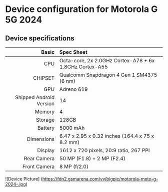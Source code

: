 # Device configuration for Motorola G 5G 2024

## Device specifications

Basic   | Spec Sheet
-------:|:-------------------------
CPU     | Octa-core, 2x 2.0GHz Cortex-A78 + 6x 1.8GHz Cortex-A55
CHIPSET | Qualcomm Snapdragon 4 Gen 1 SM4375 (6 nm)
GPU     | Adreno 619
Shipped Android Version | 14
Memory  | 4
Storage | 128GB
Battery | 5000 mAh
Dimensions | 6.47 x 2.95 x 0.32 inches (164.4 x 75 x 8.2 mm)
Display | 1612 x 720 pixels, 20:9 ratio, 267 PPI
Rear Camera  | 50 MP (F1.8) + 2 MP (F2.4)
Front Camera | 8 MP (f/2.0)

![Device Picture] (https://fdn2.gsmarena.com/vv/bigpic/motorola-moto-g-2024-.jpg)
